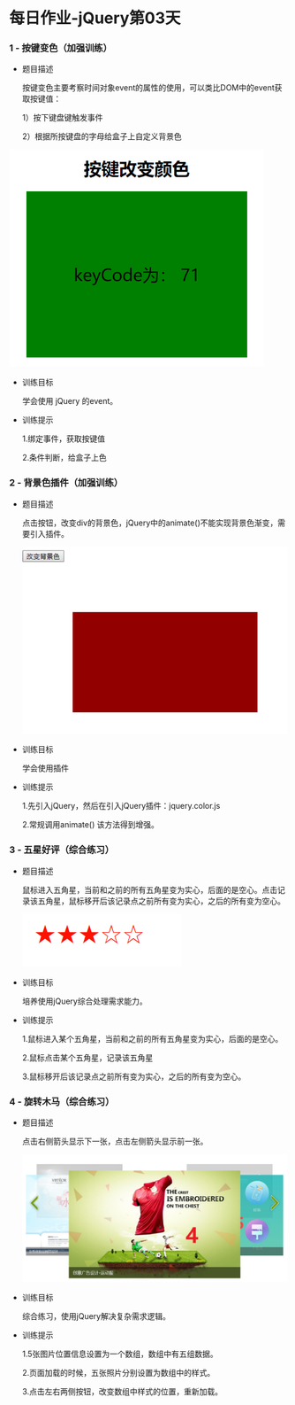 ## 
# 每日作业-jQuery第03天

### 1 - 按键变色（加强训练）

- 题目描述

   按键变色主要考察时间对象event的属性的使用，可以类比DOM中的event获取按键值：

   1）按下键盘键触发事件

   2）根据所按键盘的字母给盒子上自定义背景色

![001](images/001.png)

- 训练目标

  学会使用 jQuery 的event。

- 训练提示

  1.绑定事件，获取按键值

  2.条件判断，给盒子上色



###    2 - 背景色插件（加强训练）

- 题目描述

  点击按钮，改变div的背景色，jQuery中的animate()不能实现背景色渐变，需要引入插件。

  ![002](images/002.png)



- 训练目标

  学会使用插件

- 训练提示

  1.先引入jQuery，然后在引入jQuery插件：jquery.color.js

  2.常规调用animate() 该方法得到增强。


###    3 - 五星好评（综合练习）

- 题目描述

  鼠标进入五角星，当前和之前的所有五角星变为实心，后面的是空心。点击记录该五角星，鼠标移开后该记录点之前所有变为实心，之后的所有变为空心。

  ![003](images/003.png)



- 训练目标

  培养使用jQuery综合处理需求能力。

- 训练提示

  1.鼠标进入某个五角星，当前和之前的所有五角星变为实心，后面的是空心。

  2.鼠标点击某个五角星，记录该五角星

  3.鼠标移开后该记录点之前所有变为实心，之后的所有变为空心。

### 4 - 旋转木马（综合练习）

- 题目描述

  点击右侧箭头显示下一张，点击左侧箭头显示前一张。

  ![004](images/004.png)

  

- 训练目标

  综合练习，使用jQuery解决复杂需求逻辑。

- 训练提示

  1.5张图片位置信息设置为一个数组，数组中有五组数据。

  2.页面加载的时候，五张照片分别设置为数组中的样式。

  3.点击左右两侧按钮，改变数组中样式的位置，重新加载。
